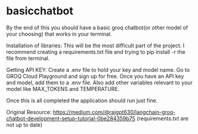 # basicchatbot

By the end of this you should have a basic groq chatbot(or other model of your choosing) that works in your terminal.

Installation of libraries: 
This will be the most difficult part of the project. I recommend creating a requirements.txt file and 
trying to pip install -r the file from terminal. 

Getting API KEY: 
Create a .env file to hold your key and model name. 
Go to GROQ Cloud Playground and sign up for free.
Once you have an API key and model, add them to a .env file. 
Also add other variables relevant to your model like MAX_TOKENS and TEMPERATURE.

Once this is all completed the application should run just fine.

Original Resource: https://medium.com/@rajgpt630/langchain-groq-chatbot-development-setup-tutorial-0be284359b75
(requirements.txt are not up to date)